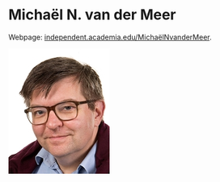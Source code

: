 # Michaël N. van der Meer


Webpage: <a href="https://independent.academia.edu/MichaëlNvanderMeer#tab-1" target="blank">independent.academia.edu/MichaëlNvanderMeer</a>. 

![michaël n. van der meer](../photos/michaelvdmeer.jpg "Michaël N. van der Meer") 







 
